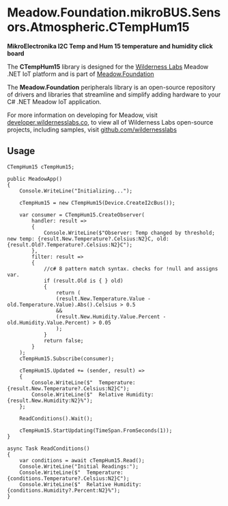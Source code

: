 # Meadow.Foundation.mikroBUS.Sensors.Atmospheric.CTempHum15

**MikroElectronika I2C Temp and Hum 15 temperature and humidity click board**

The **CTempHum15** library is designed for the [Wilderness Labs](www.wildernesslabs.co) Meadow .NET IoT platform and is part of [Meadow.Foundation](https://developer.wildernesslabs.co/Meadow/Meadow.Foundation/)

The **Meadow.Foundation** peripherals library is an open-source repository of drivers and libraries that streamline and simplify adding hardware to your C# .NET Meadow IoT application.

For more information on developing for Meadow, visit [developer.wildernesslabs.co](http://developer.wildernesslabs.co/), to view all of Wilderness Labs open-source projects, including samples, visit [github.com/wildernesslabs](https://github.com/wildernesslabs/)

## Usage

```
CTempHum15 cTempHum15;

public MeadowApp()
{
    Console.WriteLine("Initializing...");

    cTempHum15 = new CTempHum15(Device.CreateI2cBus());

    var consumer = CTempHum15.CreateObserver(
        handler: result =>
        {
            Console.WriteLine($"Observer: Temp changed by threshold; new temp: {result.New.Temperature?.Celsius:N2}C, old: {result.Old?.Temperature?.Celsius:N2}C");
        },
        filter: result =>
        {
            //c# 8 pattern match syntax. checks for !null and assigns var.
            if (result.Old is { } old)
            {
                return (
                (result.New.Temperature.Value - old.Temperature.Value).Abs().Celsius > 0.5
                &&
                (result.New.Humidity.Value.Percent - old.Humidity.Value.Percent) > 0.05
                );
            }
            return false;
        }
    );
    cTempHum15.Subscribe(consumer);

    cTempHum15.Updated += (sender, result) =>
    {
        Console.WriteLine($"  Temperature: {result.New.Temperature?.Celsius:N2}C");
        Console.WriteLine($"  Relative Humidity: {result.New.Humidity:N2}%");
    };

    ReadConditions().Wait();

    cTempHum15.StartUpdating(TimeSpan.FromSeconds(1));
}

async Task ReadConditions()
{
    var conditions = await cTempHum15.Read();
    Console.WriteLine("Initial Readings:");
    Console.WriteLine($"  Temperature: {conditions.Temperature?.Celsius:N2}C");
    Console.WriteLine($"  Relative Humidity: {conditions.Humidity?.Percent:N2}%");
}

        
```

